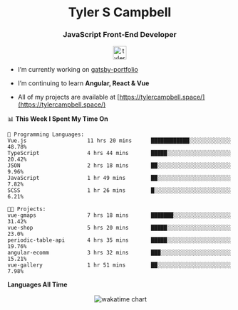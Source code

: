 <h1 align="center">Tyler S Campbell</h1>
<h3 align="center">JavaScript Front-End Developer</h3>
<p align="center">
<a href="https://linkedin.com/in/tyler-campbell36" target="blank"><img align="center" src="https://cdn.jsdelivr.net/npm/simple-icons@3.0.1/icons/linkedin.svg" alt="tyler-campbell36" height="30" width="30" /></a>
</p>

- I’m currently working on [gatsby-portfolio](https://github.com/t36campbell/gatsby-portfolio)

- I’m continuing to learn **Angular, React & Vue**

- All of my projects are available at [https://tylercampbell.space/](https://tylercampbell.space/)

<!--START_SECTION:waka-->
📊 **This Week I Spent My Time On** 

```text
💬 Programming Languages: 
Vue.js                   11 hrs 20 mins      ████████████░░░░░░░░░░░░░   48.78% 
TypeScript               4 hrs 44 mins       █████░░░░░░░░░░░░░░░░░░░░   20.42% 
JSON                     2 hrs 18 mins       ██░░░░░░░░░░░░░░░░░░░░░░░   9.96% 
JavaScript               1 hr 49 mins        ██░░░░░░░░░░░░░░░░░░░░░░░   7.82% 
SCSS                     1 hr 26 mins        █░░░░░░░░░░░░░░░░░░░░░░░░   6.21%

🐱‍💻 Projects: 
vue-gmaps                7 hrs 18 mins       ███████░░░░░░░░░░░░░░░░░░   31.42% 
vue-shop                 5 hrs 20 mins       █████░░░░░░░░░░░░░░░░░░░░   23.0% 
periodic-table-api       4 hrs 35 mins       █████░░░░░░░░░░░░░░░░░░░░   19.76% 
angular-ecomm            3 hrs 32 mins       ███░░░░░░░░░░░░░░░░░░░░░░   15.21% 
vue-gallery              1 hr 51 mins        ██░░░░░░░░░░░░░░░░░░░░░░░   7.98%

```


<!--END_SECTION:waka-->
**Languages All Time** 
<p align="center">&nbsp;<img align="center" alt="wakatime chart"
src="https://wakatime.com/share/@738aac7f-8868-4bc3-a1df-4c36703ee4b6/f86255e0-cf1e-483e-9ae4-5c0fdb9a56f8.png"/></p>

